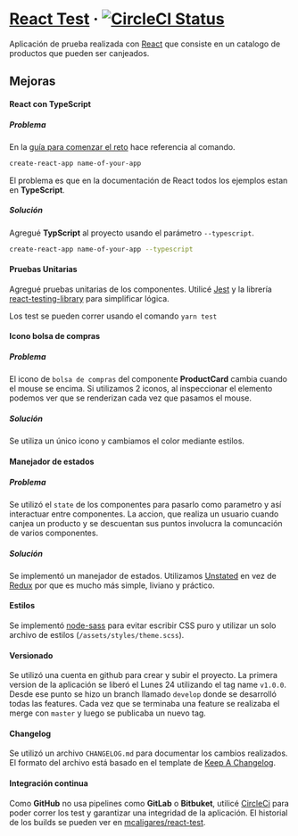 # [React Test](http:munaylab.org/react-test) &middot; [![CircleCI Status](https://circleci.com/gh/mcaligares/react-apptest.svg?style=shield&circle-token=:circle-token)](https://circleci.com/gh/mcaligares/react-apptest)

Aplicación de prueba realizada con [React](https://github.com/facebook/react) que consiste en un catalogo de productos que pueden ser canjeados.

## Mejoras

#### React con TypeScript

##### Problema

En la [guía para comenzar el reto](https://medium.com/aerolab-stories/a-quick-guide-to-even-quicker-deployments-4fea75662fb) hace referencia al comando.

``` bash
create-react-app name-of-your-app
```

El problema es que en la documentación de React todos los ejemplos estan en **TypeScript**.

##### Solución

Agregué **TypScript** al proyecto usando el parámetro `--typescript`.

``` bash
create-react-app name-of-your-app --typescript
```

#### Pruebas Unitarias

Agregué pruebas unitarias de los componentes. Utilicé [Jest](https://github.com/facebook/jest) y la librería [react-testing-library](https://github.com/testing-library/react-testing-library) para simplificar lógica.

Los test se pueden correr usando el comando `yarn test`

#### Icono bolsa de compras

##### Problema

El icono de `bolsa de compras` del componente **ProductCard** cambia cuando el mouse se encima. Si utilizamos 2 iconos, al inspeccionar el elemento podemos ver que se renderizan cada vez que pasamos el mouse.

##### Solución

Se utiliza un único icono y cambiamos el color mediante estilos.


#### Manejador de estados

##### Problema

Se utilizó el `state` de los componentes para pasarlo como parametro y así interactuar entre componentes. La accion, que realiza un usuario cuando canjea un producto y se descuentan sus puntos involucra la comuncación de varios componentes.

##### Solución

Se implementó un manejador de estados. Utilizamos [Unstated](https://github.com/jamiebuilds/unstated) en vez de [Redux](https://github.com/reduxjs/redux) por que es mucho más simple, liviano y práctico.

#### Estilos

Se implementó [node-sass](https://github.com/sass/node-sass) para evitar escribir CSS puro y utilizar un solo archivo de estilos (`/assets/styles/theme.scss`).

#### Versionado

Se utilizó una cuenta en github para crear y subir el proyecto.
La primera version de la aplicación se liberó el Lunes 24 utilizando el tag name `v1.0.0`.
Desde ese punto se hizo un branch llamado `develop` donde se desarrolló todas las features. Cada vez que se terminaba una feature se realizaba el merge con `master` y luego se publicaba un nuevo tag.

#### Changelog

Se utilizó un archivo `CHANGELOG.md` para documentar los cambios realizados. El formato del archivo está basado en el template de [Keep A Changelog](https://keepachangelog.com/en/1.0.0/).

#### Integración continua

Como **GitHub** no usa pipelines como **GitLab** o **Bitbuket**, utilicé [CircleCi](https://circleci.com) para poder correr los test y garantizar una integridad de la aplicación.
El historial de los builds se pueden ver en [mcaligares/react-test](https://circleci.com/gh/mcaligares/react-apptest).
